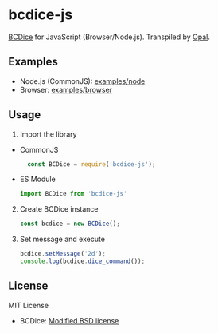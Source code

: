 # bcdice-js
[BCDice](https://github.com/torgtaitai/BCDice) for JavaScript (Browser/Node.js).
Transpiled by [Opal](http://opalrb.org/).

## Examples
- Node.js (CommonJS):
  [examples/node](examples/node)
- Browser:
  [examples/browser](examples/browser)

## Usage
1. Import the library
  - CommonJS
    ```js
      const BCDice = require('bcdice-js');
    ```

  - ES Module
    ```js
    import BCDice from 'bcdice-js'
    ```

2. Create BCDice instance
    ```js
    const bcdice = new BCDice();
    ```

3. Set message and execute
    ```js
    bcdice.setMessage('2d');
    console.log(bcdice.dice_command());
    ```

## License
MIT License

- BCDice: [Modified BSD license](https://github.com/torgtaitai/BCDice)